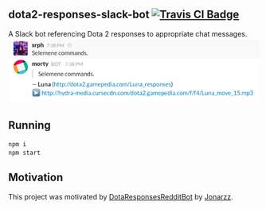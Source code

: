 ## dota2-responses-slack-bot [![Travis CI Badge](https://travis-ci.org/srph/dota2-responses-slack-bot.svg?branch=master)](https://travis-ci.org/srph/dota2-responses-slack-bot)
A Slack bot referencing Dota 2 responses to appropriate chat messages.
![preview](preview.png)

## Running
```bash
npm i
npm start
```

## Motivation
This project was motivated by [DotaResponsesRedditBot](https://github.com/Jonarzz/DotaResponsesRedditBot) by [Jonarzz](https://github.com/Jonarzz).